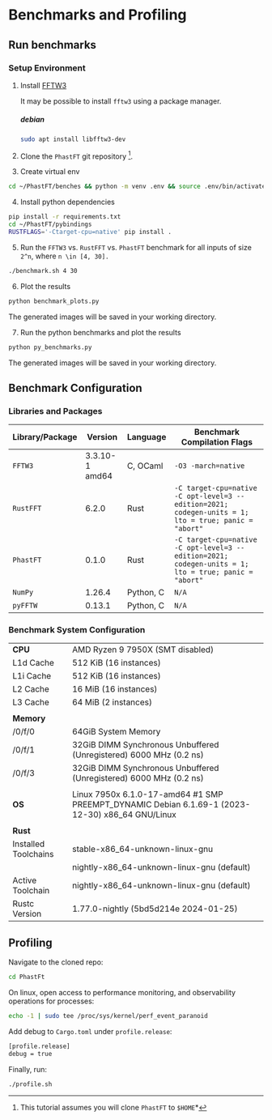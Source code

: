 # Benchmarks and Profiling

## Run benchmarks

### Setup Environment

1. Install [FFTW3](http://www.fftw.org/download.html)

   It may be possible to install `fftw3` using a package manager.

   ##### debian
   ```bash
   sudo apt install libfftw3-dev
   ```

2. Clone the `PhastFT` git repository [^1].

3. Create virtual env

```bash
cd ~/PhastFT/benches && python -m venv .env && source .env/bin/activate
```

4. Install python dependencies

```bash
pip install -r requirements.txt
cd ~/PhastFT/pybindings
RUSTFLAGS='-Ctarget-cpu=native' pip install .
```

5. Run the `FFTW3` vs. `RustFFT` vs. `PhastFT` benchmark for all inputs of size `2^n`, where `n \in [4, 30].`

```bash
./benchmark.sh 4 30
```

6. Plot the results

```bash
python benchmark_plots.py
```

The generated images will be saved in your working directory.

7. Run the python benchmarks and plot the results

```bash
python py_benchmarks.py
```

The generated images will be saved in your working directory.

## Benchmark Configuration

### Libraries and Packages

| Library/Package | Version        | Language  | Benchmark Compilation Flags                                                                          |
|-----------------|----------------|-----------|------------------------------------------------------------------------------------------------------|
| `FFTW3`         | 3.3.10-1 amd64 | C, OCaml  | `-O3 -march=native`                                                                                  |
| `RustFFT`       | 6.2.0          | Rust      | `-C target-cpu=native -C opt-level=3 --edition=2021; codegen-units = 1; lto = true; panic = "abort"` |
| `PhastFT`       | 0.1.0          | Rust      | `-C target-cpu=native -C opt-level=3 --edition=2021; codegen-units = 1; lto = true; panic = "abort"` |
| `NumPy`         | 1.26.4         | Python, C | `N/A`                                                                                                |
| `pyFFTW`        | 0.13.1         | Python, C | `N/A`                                                                                                |

### Benchmark System Configuration

|                      |                                                                                                 |
|----------------------|-------------------------------------------------------------------------------------------------|
| **CPU**              | AMD Ryzen 9 7950X (SMT disabled)                                                                |
| L1d Cache            | 512 KiB (16 instances)                                                                          |
| L1i Cache            | 512 KiB (16 instances)                                                                          |
| L2 Cache             | 16 MiB (16 instances)                                                                           |
| L3 Cache             | 64 MiB (2 instances)                                                                            |
|                      |                                                                                                 |
| **Memory**           |                                                                                                 |
| /0/f/0               | 64GiB System Memory                                                                             |
| /0/f/1               | 32GiB DIMM Synchronous Unbuffered (Unregistered) 6000 MHz (0.2 ns)                              |
| /0/f/3               | 32GiB DIMM Synchronous Unbuffered (Unregistered) 6000 MHz (0.2 ns)                              |
|                      |                                                                                                 |
| **OS**               | Linux 7950x 6.1.0-17-amd64 #1 SMP PREEMPT_DYNAMIC Debian 6.1.69-1 (2023-12-30) x86_64 GNU/Linux |
|                      |
| **Rust**             |                                                                                                 |
| Installed Toolchains | stable-x86_64-unknown-linux-gnu                                                                 |
|                      | nightly-x86_64-unknown-linux-gnu (default)                                                      |
| Active Toolchain     | nightly-x86_64-unknown-linux-gnu (default)                                                      |
| Rustc Version        | 1.77.0-nightly (5bd5d214e 2024-01-25)                                                           |

## Profiling

Navigate to the cloned repo:

```bash
cd PhastFt
```

On linux, open access to performance monitoring, and observability operations for processes:

```bash
echo -1 | sudo tee /proc/sys/kernel/perf_event_paranoid
```

Add debug to `Cargo.toml` under `profile.release`:

```bash
[profile.release]
debug = true
```

Finally, run:

```bash
./profile.sh
```

[^1]: This tutorial assumes you will clone `PhastFT` to `$HOME`*